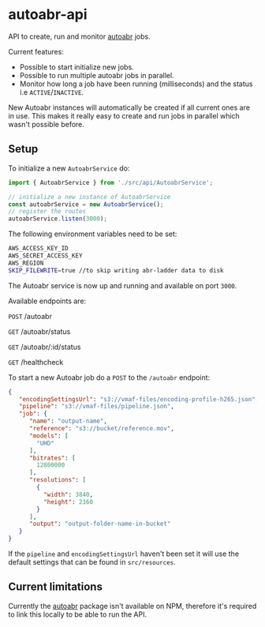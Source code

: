 # autoabr-api

API to create, run and monitor [autoabr](https://github.com/Eyevinn/autoabr) jobs.

Current features:

- Possible to start initialize new jobs.
- Possible to run multiple autoabr jobs in parallel.
- Monitor how long a job have been running (milliseconds) and the status i.e `ACTIVE`/`INACTIVE`.

New Autoabr instances will automatically be created if all current ones are in use.
This makes it really easy to create and run jobs in parallel which wasn't possible before.

## Setup

To initialize a new `AutoabrService` do:

```typescript
import { AutoabrService } from './src/api/AutoabrService';

// initialize a new instance of AutoabrService
const autoabrService = new AutoabrService();
// register the routes
autoabrService.listen(3000);
```

The following environment variables need to be set:

```bash
AWS_ACCESS_KEY_ID
AWS_SECRET_ACCESS_KEY
AWS_REGION
SKIP_FILEWRITE=true //to skip writing abr-ladder data to disk
```

The Autoabr service is now up and running and available on port `3000`.

Available endpoints are:

`POST` /autoabr

`GET` /autoabr/status

`GET` /autoabr/:id/status

`GET` /healthcheck

To start a new Autoabr job do a `POST` to the `/autoabr` endpoint:

```json
{
   "encodingSettingsUrl": "s3://vmaf-files/encoding-profile-h265.json",
   "pipeline": "s3://vmaf-files/pipeline.json",
   "job": {
      "name": "output-name",
      "reference": "s3://bucket/reference.mov",
      "models": [
        "UHD"
      ],
      "bitrates": [
        12800000
      ],
      "resolutions": [
        {
          "width": 3840,
          "height": 2160
        }
      ],
      "output": "output-folder-name-in-bucket"
   }
}
```

If the `pipeline` and `encodingSettingsUrl` haven't been set it will use the default settings that can be found in `src/resources`.

## Current limitations

Currently the [autoabr](https://github.com/Eyevinn/autoabr) package isn't available on NPM, therefore it's required to link this locally to be able to run the API.
